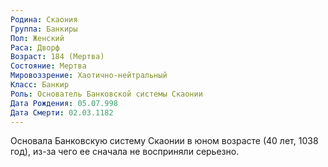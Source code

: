 ```yaml
---
Родина: Скаония
Группа: Банкиры
Пол: Женский
Раса: Дворф
Возраст: 184 (Мертва)
Состояние: Мертва
Мировоззрение: Хаотично-нейтральный
Класс: Банкир
Роль: Основатель Банковской системы Скаонии
Дата Рождения: 05.07.998
Дата Смерти: 02.03.1182
---
```

Основала Банковскую систему Скаонии в юном возрасте (40 лет, 1038 год), из-за чего ее сначала не восприняли серьезно.





